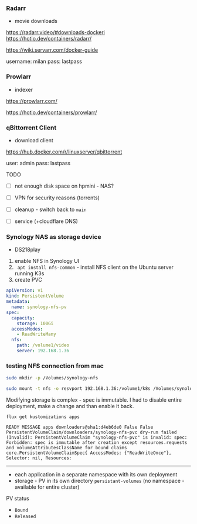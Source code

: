 ### Radarr

- movie downloads

https://radarr.video/#downloads-dockeri
https://hotio.dev/containers/radarr/

https://wiki.servarr.com/docker-guide


username: milan
pass: lastpass

### Prowlarr

- indexer

https://prowlarr.com/

https://hotio.dev/containers/prowlarr/


### qBittorrent Client

- download client

https://hub.docker.com/r/linuxserver/qbittorrent

user: admin
pass: lastpass

TODO

- [ ] not enough disk space on hpmini - NAS?
- [ ] VPN for security reasons (torrents)
- [ ] cleanup - switch back to `main`
- [ ] service (+cloudflare DNS)


### Synology NAS as storage device

- DS218play

1. enable NFS in Synology UI
2. ` apt install nfs-common` - install NFS client on the Ubuntu server running K3s
3. create PVC

```yaml
apiVersion: v1  
kind: PersistentVolume  
metadata:  
  name: synology-nfs-pv  
spec:  
  capacity:  
    storage: 100Gi  
  accessModes:  
    - ReadWriteMany  
  nfs:  
    path: /volume1/video 
    server: 192.168.1.36
```


### testing NFS connection from mac

```bash
sudo mkdir -p /Volumes/synology-nfs

sudo mount -t nfs -o resvport 192.168.1.36:/volume1/k8s /Volumes/synology-nfs
```


Modifying storage is complex - spec is immutable. I had to disable entire deployment, make a change and than enable it back.


```
flux get kustomizations apps

READY MESSAGE apps downloaders@sha1:d4eb6de0 False False PersistentVolumeClaim/downloaders/synology-nfs-pvc dry-run failed (Invalid): PersistentVolumeClaim "synology-nfs-pvc" is invalid: spec: Forbidden: spec is immutable after creation except resources.requests and volumeAttributesClassName for bound claims core.PersistentVolumeClaimSpec{ AccessModes: {"ReadWriteOnce"}, Selector: nil, Resources:
```

---

- each application in a separate namespace with its own deployment
- storage - PV in its own directory `persistant-volumes` (no namespace - available for entire cluster)


PV status

- `Bound`
- `Released`
